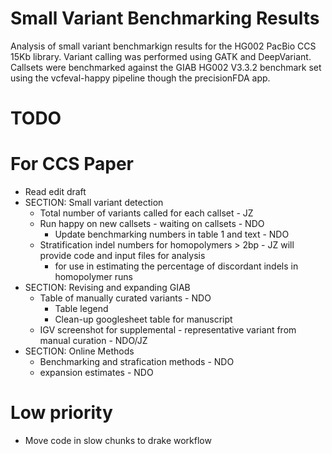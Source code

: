 # Small Variant Benchmarking Results
Analysis of small variant benchmarkign results for the HG002 PacBio CCS 15Kb library.
Variant calling was performed using GATK and DeepVariant.
Callsets were benchmarked against the GIAB HG002 V3.3.2 benchmark set using the vcfeval-happy pipeline though the precisionFDA app. 


# TODO

For CCS Paper
============================================
* Read edit draft
* SECTION: Small variant detection
    * Total number of variants called for each callset - JZ
    * Run happy on new callsets - waiting on callsets - NDO
        * Update benchmarking numbers in table 1 and text - NDO
    * Stratification indel numbers for homopolymers > 2bp - JZ will provide code and input files for analysis
        - for use in estimating the percentage of discordant indels in homopolymer runs 
* SECTION: Revising and expanding GIAB
    * Table of manually curated variants - NDO
        * Table legend
        * Clean-up googlesheet table for manuscript
    * IGV screenshot for supplemental - representative variant from manual curation - NDO/JZ
* SECTION: Online Methods
    * Benchmarking and strafication methods - NDO
    * expansion estimates - NDO

Low priority
============================================
* Move code in slow chunks to drake workflow